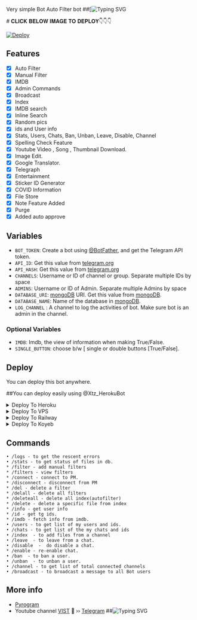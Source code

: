 
Very simple Bot Auto Filter bot
##[![Typing SVG](https://readme-typing-svg.herokuapp.com/?lines=welcome+To+TTAM-Bot!;created+by+ASHBIN+P+AJEESH!;A+simple+autofilter+Bot!;Auto+filter+with+double+button!;start+message+with+pic!;and+all+futures!)
</p>
# 𝐂𝐋𝐈𝐂𝐊 𝐁𝐄𝐋𝐎𝐖 𝐈𝐌𝐀𝐆𝐄 𝐓𝐎 𝐃𝐄𝐏𝐋𝐎𝐘👇👇👇




[![Deploy](https://telegra.ph/file/fe832ff14013243caa381.jpg)](https://telegram.dog/XTZ_HerokuBot?start=VEVDSFRPQU1ZVC9UVEFNLS0tTUJPVCBtYWlu)

## Features

- [x] Auto Filter
- [x] Manual Filter
- [x] IMDB
- [x] Admin Commands
- [x] Broadcast
- [x] Index
- [x] IMDB search
- [x] Inline Search
- [x] Random pics
- [x] ids and User info 
- [x] Stats, Users, Chats, Ban, Unban, Leave, Disable, Channel
- [x] Spelling Check Feature
- [x] Youtube Video , Song , Thumbnail Download.
- [x] Image Edit.
- [x] Google Translator.
- [x] Telegraph
- [x] Entertainment
- [x] Sticker ID Generator
- [x] COVID Information
- [x] File Store
- [x] Note Feature Added
- [x] Purge
- [x] Added auto approve
## Variables

* `BOT_TOKEN`: Create a bot using [@BotFather](https://telegram.dog/BotFather), and get the Telegram API token.
* `API_ID`: Get this value from [telegram.org](https://my.telegram.org/apps)
* `API_HASH`: Get this value from [telegram.org](https://my.telegram.org/apps)
* `CHANNELS`: Username or ID of channel or group. Separate multiple IDs by space
* `ADMINS`: Username or ID of Admin. Separate multiple Admins by space
* `DATABASE_URI`: [mongoDB](https://www.mongodb.com) URI. Get this value from [mongoDB](https://www.mongodb.com).
* `DATABASE_NAME`: Name of the database in [mongoDB](https://www.mongodb.com). 
* `LOG_CHANNEL` : A channel to log the activities of bot. Make sure bot is an admin in the channel.
### Optional Variables
* `IMDB`: Imdb, the view of information when making True/False.
* `SINGLE_BUTTON`: choose b/w [
single or double buttons [True/False].



## Deploy
You can deploy this bot anywhere.

##You can deploy easily using @Xtz_HerokuBot

<details><summary>Deploy To Heroku</summary>
<p>
<br>
<a href="https://telegram.dog/XTZ_HerokuBot?start=VEVDSFRPQU1ZVC9UVEFNLS0tTUJPVCBtYWlu">
  <img src="https://www.herokucdn.com/deploy/button.svg" alt="Deploy">
</a>
</p>
</details>

<details><summary>Deploy To VPS</summary>
<p>
<pre>
git clone https://github.com/TECHTOAMYT/TTAM---MBOT
# Install Packages
pip3 install -r requirements.txt
Edit info.py with variables as given below then run bot
python3 bot.py
</pre>
</p>
</details>

<details><summary>Deploy To Railway</summary>

<p>

<br>

<a href="https://railway.app/template/0WjlPg?referralCode=ab1RDo">

  <img src="https://railway.app/button.svg" alt="Deploy">

</a>

</p>

</details>


 
 <details><summary>Deploy To Koyeb</summary>

<p>

<br>

<a>

[![Deploy to Koyeb](https://www.koyeb.com/static/images/deploy/button.svg)](https://app.koyeb.com/deploy?type=git&repository=github.com/TECHTOAMYT/TTAM---MBOT&branch=main&name=ttamtgbotn)

</a>

</p>

</details>
 


## Commands
```
• /logs - to get the rescent errors
• /stats - to get status of files in db.
* /filter - add manual filters
* /filters - view filters
* /connect - connect to PM.
* /disconnect - disconnect from PM
* /del - delete a filter
* /delall - delete all filters
* /deleteall - delete all index(autofilter)
* /delete - delete a specific file from index
* /info - get user info
* /id - get tg ids.
* /imdb - fetch info from imdb.
• /users - to get list of my users and ids.
• /chats - to get list of the my chats and ids 
• /index  - to add files from a channel
• /leave  - to leave from a chat.
• /disable  -  do disable a chat.
* /enable - re-enable chat.
• /ban  - to ban a user.
• /unban  - to unban a user.
• /channel - to get list of total connected channels
• /broadcast - to broadcast a message to all Bot users
```
## More info
* [Pyrogram](https://github.com/pyrogram/pyrogram)
* Youtube channel [VIST](https://youtube.com/c/TECHTOAM)
🥷 ›› [Telegram](https://t.me/TECHTOAM)
##![Typing SVG](https://readme-typing-svg.herokuapp.com/?lines=𝚆𝚎𝚕𝚌𝚘𝚖𝚎+𝚃𝚃𝙰𝙼__𝙱𝙾𝚃!;ᴅᴇᴠᴇʟᴏᴩᴇʀ+:+ᴀꜱʜʙɪɴ.ᴩ.ᴀᴊᴇᴇꜱʜ;ᵃⁿʸ+ᵉⁿᵠᵘⁱʳʸ+ᵗᵒ+Σ-MΔIL;ｔｅｃｈｔｏａｍｂｕｓｉｎｅｓｓ.ｃｏｍ+;𝔸+𝕤𝕚𝕞𝕡𝕝𝕖+𝔸𝕦𝕥𝕠+𝕗𝕚𝕝𝕥𝕖𝕣+𝕓𝕠𝕥+!;𝚆𝚑𝚘𝚕𝚍+𝚈𝚘𝚞+𝙻𝚒𝚔𝚎+𝙾𝚞𝚛+𝙱𝚘𝚝+𝚂𝚄𝙿𝙿𝙾𝚁𝚃+𝚄𝚂+!;𝖘𝖚𝖇𝖘𝖈𝖗𝖎𝖇𝖊+𝖔𝖚𝖗+𝖄𝖔𝖚𝖙𝖚𝖇𝖊+𝖈𝖍𝖆𝖓𝖓𝖊𝖑+!;TECH+TO+AM;Contact+me+on+telegram;User+ID+:+TECHTOAM;Any+Copyright+issue+Contact+on+𝖎𝖓𝖘𝖙𝖆𝖌𝖗𝖆𝖒+ɪᴅ+:+𝚃𝙴𝙲𝙷𝚃𝙾𝙰𝙼;🅣︎🅗︎🅐︎🅝︎🅚︎🅢︎+🅕︎🅞︎🅡︎+🅤︎🅢︎🅘︎🅝︎🅖︎+🅞︎🅤︎🅡︎+🅢︎🅞︎🅤︎🅡︎🅒︎🅔︎+🅒︎🅞︎🅓︎🅔︎+++++!;𝙰𝙽𝚈+𝙴𝚁𝚁𝙾𝚁+𝙲𝙾𝙽𝚁𝙰𝙲𝚃+𝙼𝙴;𝙳𝙴𝙿𝙻𝙾𝚈+𝙾𝙿𝚃𝙸𝙾𝙽𝚂;1,𝙷𝙴𝚁𝙾𝙺𝚄;2,𝚅𝙿𝚂;3,𝚁𝙰𝙸𝙻𝚆𝙰𝚈;4,𝙺𝙾𝚈𝙴𝙱;ɪᴍᴩᴏʀᴛᴇɴᴛ+ɴᴏᴛɪᴄᴇ+ʀᴀɪʟᴡᴀy+ᴀɴᴅ+ᴋᴏyᴇʙ+ɪꜱ+ᴛᴇꜱᴛɪɴɢ+ᴍᴏᴅᴇ+ɪᴛ+ꜱᴇᴇɴꜱ+ꜱᴏᴍᴇ+ᴇʀʀᴏʀ+ᴋᴇᴇᴩ+ᴜꜱᴇ+ᴀɴᴅ+ꜰᴇᴇᴅʙᴀᴄᴋ+ᴍᴇ+!;!)

</p>
